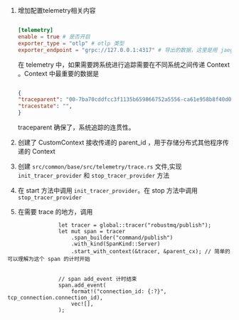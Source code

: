 1. 增加配置telemetry相关内容

    ```toml

    [telemetry]
    enable = true # 是否开启
    exporter_type = "otlp" # otlp 类型
    exporter_endpoint = "grpc://127.0.0.1:4317" # 导出的数据，这里是用 jaegertracing/all-in-one:latest

    ```

    在 telemetry 中，如果需要跨系统进行追踪需要在不同系统之间传递  Context  。Context 中最重要的数据是

    ```json

    {
    "traceparent": "00-7ba70cddfcc3f1135b659866752a5556-ca61e958b8f40d0c-01",
    "tracestate": "",
    }

    ```
    traceparent 确保了，系统追踪的连贯性。

2. 创建了 CustomContext 接收传递的 parent_id   ，用于存储分布式其他程序传递的 Context

3. 创建 `src/common/base/src/telemetry/trace.rs` 文件,实现 `init_tracer_provider` 和 `stop_tracer_provider` 方法

4. 在 start 方法中调用 `init_tracer_provider`。在 stop 方法中调用 `stop_tracer_provider`

5. 在需要 trace 的地方，调用

```
                let tracer = global::tracer("robustmq/publish");
                let mut span = tracer
                    .span_builder("command/publish")
                    .with_kind(SpanKind::Server)
                    .start_with_context(&tracer, &parent_cx); // 简单的可以理解为这个 span 的计时开始


                // span add_event 计时结束
                span.add_event(
                    format!("connection_id: {:?}", tcp_connection.connection_id),
                    vec![],
                );

```
